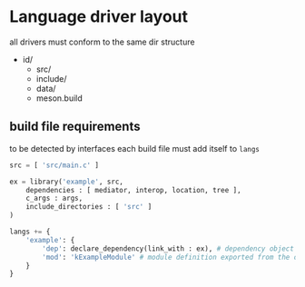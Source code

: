 # Language driver layout

all drivers must conform to the same dir structure

* id/
    * src/
    * include/
    * data/
    * meson.build

## build file requirements

to be detected by interfaces each build file must add itself to `langs`

```py
src = [ 'src/main.c' ]

ex = library('example', src,
    dependencies : [ mediator, interop, location, tree ],
    c_args : args,
    include_directories : [ 'src' ]
)

langs += {
    'example': {
        'dep': declare_dependency(link_with : ex), # dependency object
        'mod': 'kExampleModule' # module definition exported from the object
    }
}
```
